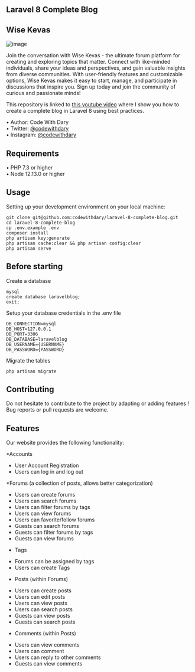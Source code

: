 ## Laravel 8 Complete Blog
## Wise Kevas
<img alt="image" src="https://cdn.discordapp.com/emojis/1073643496814166056.webp?size=96&quality=lossless">

Join the conversation with Wise Kevas - the ultimate forum platform for creating and exploring topics that matter. Connect with like-minded individuals, share your ideas and perspectives, and gain valuable insights from diverse communities. With user-friendly features and customizable options, Wise Kevas makes it easy to start, manage, and participate in discussions that inspire you. Sign up today and join the community of curious and passionate minds!

This repository is linked to [this youtube video](https://www.youtube.com/watch?v=HKJDLXsTr8A&t=4710s) where I show you how to create a complete blog in Laravel 8 using best practices.

•	Author: Code With Dary <br>
•	Twitter: [@codewithdary](https://twitter.com/codewithdary) <br>
•	Instagram: [@codewithdary](https://www.instagram.com/codewithdary/) <br>

## Requirements
•	PHP 7.3 or higher <br>
•	Node 12.13.0 or higher <br>

## Usage <br>
Setting up your development environment on your local machine: <br>
```
git clone git@github.com:codewithdary/laravel-8-complete-blog.git
cd laravel-8-complete-blog
cp .env.example .env
composer install
php artisan key:generate
php artisan cache:clear && php artisan config:clear
php artisan serve
```

## Before starting <br>
Create a database <br>
```
mysql
create database laravelblog;
exit;
```

Setup your database credentials in the .env file <br>
```
DB_CONNECTION=mysql
DB_HOST=127.0.0.1
DB_PORT=3306
DB_DATABASE=laravelblog
DB_USERNAME={USERNAME}
DB_PASSWORD={PASSWORD}
```

Migrate the tables
```
php artisan migrate
```

## Contributing
Do not hesitate to contribute to the project by adapting or adding features ! Bug reports or pull requests are welcome.

## Features
Our website provides the following functionality:

*Accounts
- User Account Registration
- Users can log in and log out

*Forums (a collection of posts, allows better categorization)
- Users can create forums
- Users can search forums
- Users can filter forums by tags
- Users can view forums
- Users can favorite/follow forums
- Guests can search forums
- Guests can filter forums by tags
- Guests can view forums

* Tags
- Forums can be assigned by tags
- Users can create Tags

* Posts (within Forums)
- Users can create posts
- Users can edit posts
- Users can view posts
- Users can search posts
- Guests can view posts
- Guests can search posts

* Comments (within Posts)
- Users can view comments
- Users can comment
- Users can reply to other comments
- Guests can view comments


